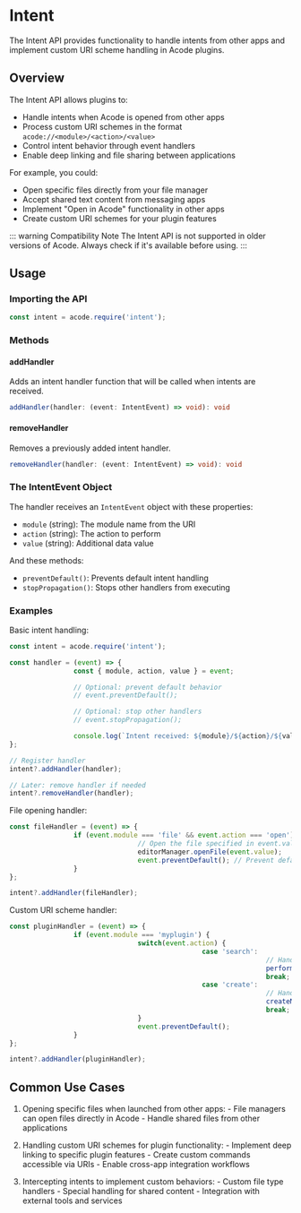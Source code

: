 # Intent

The Intent API provides functionality to handle intents from other apps and implement custom URI scheme handling in Acode plugins.

## Overview

The Intent API allows plugins to:
- Handle intents when Acode is opened from other apps
- Process custom URI schemes in the format `acode://<module>/<action>/<value>`
- Control intent behavior through event handlers
- Enable deep linking and file sharing between applications

For example, you could:
- Open specific files directly from your file manager
- Accept shared text content from messaging apps
- Implement "Open in Acode" functionality in other apps
- Create custom URI schemes for your plugin features

::: warning Compatibility Note
The Intent API is not supported in older versions of Acode. Always check if it's available before using.
:::

## Usage

### Importing the API

```js
const intent = acode.require('intent');
```

### Methods

#### addHandler
Adds an intent handler function that will be called when intents are received.

```ts
addHandler(handler: (event: IntentEvent) => void): void
```

#### removeHandler
Removes a previously added intent handler.

```ts
removeHandler(handler: (event: IntentEvent) => void): void
```

### The IntentEvent Object

The handler receives an `IntentEvent` object with these properties:

- `module` (string): The module name from the URI
- `action` (string): The action to perform
- `value` (string): Additional data value

And these methods:

- `preventDefault()`: Prevents default intent handling
- `stopPropagation()`: Stops other handlers from executing

### Examples

Basic intent handling:
```js
const intent = acode.require('intent');

const handler = (event) => {
				const { module, action, value } = event;

				// Optional: prevent default behavior
				// event.preventDefault();

				// Optional: stop other handlers
				// event.stopPropagation();

				console.log(`Intent received: ${module}/${action}/${value}`);
};

// Register handler
intent?.addHandler(handler);

// Later: remove handler if needed
intent?.removeHandler(handler);
```

File opening handler:
```js
const fileHandler = (event) => {
				if (event.module === 'file' && event.action === 'open') {
								// Open the file specified in event.value
								editorManager.openFile(event.value);
								event.preventDefault(); // Prevent default handling
				}
};

intent?.addHandler(fileHandler);
```

Custom URI scheme handler:
```js
const pluginHandler = (event) => {
				if (event.module === 'myplugin') {
								switch(event.action) {
												case 'search':
																// Handle search URI: acode://myplugin/search/query
																performSearch(event.value);
																break;
												case 'create':
																// Handle file creation: acode://myplugin/create/filename
																createNewFile(event.value);
																break;
								}
								event.preventDefault();
				}
};

intent?.addHandler(pluginHandler);
```

## Common Use Cases

1. Opening specific files when launched from other apps:
			- File managers can open files directly in Acode
			- Handle shared files from other applications

2. Handling custom URI schemes for plugin functionality:
			- Implement deep linking to specific plugin features
			- Create custom commands accessible via URIs
			- Enable cross-app integration workflows

3. Intercepting intents to implement custom behaviors:
			- Custom file type handlers
			- Special handling for shared content
			- Integration with external tools and services
